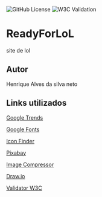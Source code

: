 ![GitHub License](https://img.shields.io/github/license/HnriqueAlves/ReadyForLoL)
![W3C Validation](https://img.shields.io/w3c-validation/html?targetUrl=https%3A%2F%2Fhnriquealves.github.io%2FReadyForLoL%2F)





# ReadyForLoL
site de lol 
## Autor 
Henrique Alves da silva neto
## Links utilizados
[Google Trends](https://trends.google.com.br/trends/explore?date=now%201-d&geo=BR&q=%2Fm%2F019lvv,%2Fm%2F019m42&hl=pt-BR)
 
[Google Fonts](https://fonts.google.com)
 
[Icon Finder](https://www.iconfinder.com/search?q=facebook&price=free)
 
[Pixabay](https://pixabay.com/pt/photos/hambúrguer-bacon-lanche-500054/)
 
[Image Compressor](https://imagecompressor.com)
 
[Draw.io](https://app.diagrams.net)
 
[Validator W3C](https://validator.w3.org/nu/#file)




